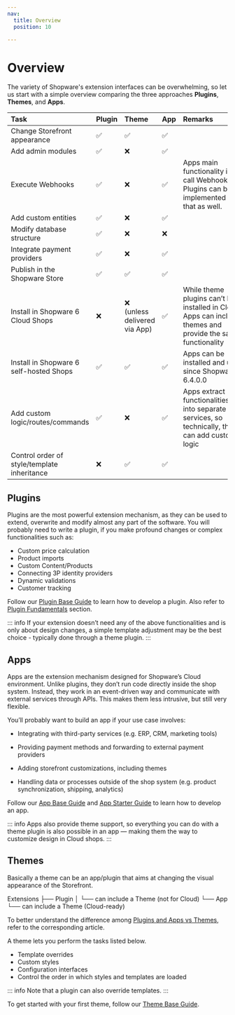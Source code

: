 ```yaml
---
nav:
  title: Overview
  position: 10

---
```


# Overview

The variety of Shopware's extension interfaces can be overwhelming, so let us start with a simple overview comparing the three approaches **Plugins**, **Themes**, and **Apps**.

| Task | Plugin | Theme | App | Remarks |
| :--- | :--- | :--- | :--- | :--- |
| Change Storefront appearance | ✅ | ✅ | ✅ |  |
| Add admin modules | ✅ | ❌ | ✅ |  |
| Execute Webhooks | ✅ | ❌ | ✅ | Apps main functionality is to call Webhooks, but Plugins can be implemented to do that as well. |
| Add custom entities | ✅ | ❌ | ✅ |  |
| Modify database structure | ✅ | ❌ | ❌ |  |
| Integrate payment providers | ✅ | ❌ | ✅ |  |
| Publish in the Shopware Store | ✅ | ✅ | ✅ |  |
| Install in Shopware 6 Cloud Shops | ❌ | ❌ (unless delivered via App) | ✅ | While theme plugins can’t be installed in Cloud, Apps can include themes and provide the same functionality|
| Install in Shopware 6 self-hosted Shops | ✅ | ✅ | ✅ | Apps can be installed and used since Shopware 6.4.0.0 |
| Add custom logic/routes/commands | ✅ | ❌ | ✅ | Apps extract functionalities/logic into separate services, so technically, they can add custom logic |
| Control order of style/template inheritance | ❌ | ✅ | ✅ |  |

## Plugins

Plugins are the most powerful extension mechanism, as they can be used to extend, overwrite and modify almost any part of the software. You will probably need to write a plugin, if you make profound changes or complex functionalities such as:

* Custom price calculation
* Product imports
* Custom Content/Products
* Connecting 3P identity providers
* Dynamic validations
* Customer tracking

Follow our [Plugin Base Guide](plugins/plugin-base-guide) to learn how to develop a plugin. Also refer to [Plugin Fundamentals](plugins/plugin-fundamentals/) section.

::: info
If your extension doesn’t need any of the above functionalities and is only about design changes, a simple template adjustment may be the best choice - typically done through a theme plugin.
:::

## Apps

Apps are the extension mechanism designed for Shopware’s Cloud environment. Unlike plugins, they don’t run code directly inside the shop system. Instead, they work in an event-driven way and communicate with external services through APIs. This makes them less intrusive, but still very flexible.

You’ll probably want to build an app if your use case involves:

* Integrating with third-party services (e.g. ERP, CRM, marketing tools)

* Providing payment methods and forwarding to external payment providers

* Adding storefront customizations, including themes

* Handling data or processes outside of the shop system (e.g. product synchronization, shipping, analytics)

Follow our [App Base Guide](https://developer.shopware.com/docs/guides/plugins/apps/app-base-guide.html) and [App Starter Guide](https://developer.shopware.com/docs/guides/plugins/apps/starter/) to learn how to develop an app.

::: info
Apps also provide theme support, so everything you can do with a theme plugin is also possible in an app — making them the way to customize design in Cloud shops.
:::

## Themes

Basically a theme can be an app/plugin that aims at changing the visual appearance of the Storefront.

Extensions
├── Plugin
│   └── can include a Theme (not for Cloud)
└── App
    └── can include a Theme (Cloud-ready)

To better understand the difference among [Plugins and Apps vs Themes](./differences-plugins-and-apps-vs-themes.md), refer to the corresponding article.

A theme lets you perform the tasks listed below.

* Template overrides
* Custom styles
* Configuration interfaces
* Control the order in which styles and templates are loaded

::: info
Note that a plugin can also override templates.
:::

To get started with your first theme, follow our [Theme Base Guide](themes/theme-base-guide).
